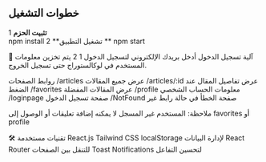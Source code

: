 


## **خطوات التشغيل**
1 **تثبيت الحزم**  
npm install
2 **تشغيل التطبيق **
npm start

🔐 آلية تسجيل الدخول
أدخل بريدك الإلكتروني لتسجيل الدخول  1
2 يتم تخزين معلومات المستخدم في لوكالستوراج حتى تسجيل الخروج.


روابط الصفحات
/articles	عرض جميع المقالات
/articles/:id عرض تفاصيل المقال عند الضغط
/favorites	عرض المقالات المفضلة
/profile	معلومات الحساب الشخصي
/loginpage	صفحة تسجيل الدخول
/NotFound	صفحة الخطأ في حالة رابط غير 

ملاحظة: المستخدم غير المسجل لا يمكنه إضافة تعليقات أو الوصول إلى 
favorites أو profile

🛠 تقنيات مستخدمة
React.js
Tailwind CSS
localStorage لإدارة البيانات
React Router للتنقل بين الصفحات
Toast Notifications لتحسين التفاعل